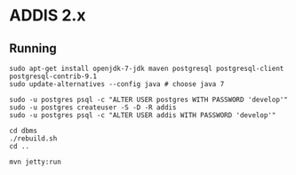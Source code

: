 ADDIS 2.x
=========

Running
-------

	sudo apt-get install openjdk-7-jdk maven postgresql postgresql-client postgresql-contrib-9.1
	sudo update-alternatives --config java # choose java 7

	sudo -u postgres psql -c "ALTER USER postgres WITH PASSWORD 'develop'"
	sudo -u postgres createuser -S -D -R addis 
	sudo -u postgres psql -c "ALTER USER addis WITH PASSWORD 'develop'"

	cd dbms
	./rebuild.sh
	cd ..

	mvn jetty:run
